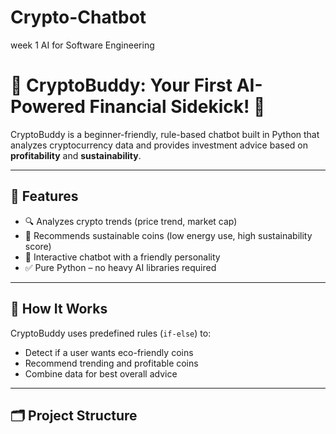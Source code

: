 # Crypto-Chatbot
week 1 AI for Software Engineering

# 🤖 CryptoBuddy: Your First AI-Powered Financial Sidekick! 🌟

CryptoBuddy is a beginner-friendly, rule-based chatbot built in Python that analyzes cryptocurrency data and provides investment advice based on **profitability** and **sustainability**.

---

## 🚀 Features

- 🔍 Analyzes crypto trends (price trend, market cap)
- 🌱 Recommends sustainable coins (low energy use, high sustainability score)
- 💬 Interactive chatbot with a friendly personality
- ✅ Pure Python – no heavy AI libraries required

---

## 🧠 How It Works

CryptoBuddy uses predefined rules (`if-else`) to:
- Detect if a user wants eco-friendly coins
- Recommend trending and profitable coins
- Combine data for best overall advice

---

## 🗂️ Project Structure



